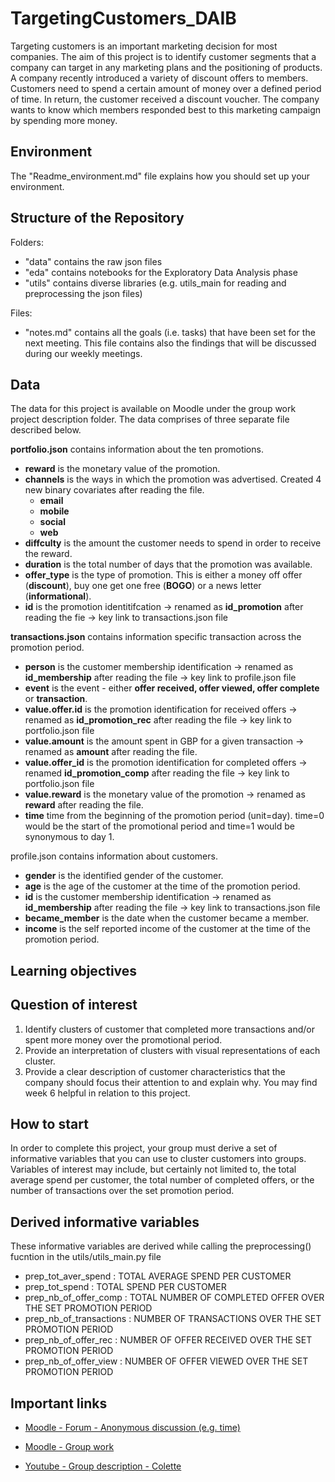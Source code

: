# TargetingCustomers_DAIB


Targeting customers is an important marketing decision for most companies. The aim of this project is to identify
customer segments that a company can target in any marketing plans and the positioning of products.
A company recently introduced a variety of discount offers to members. Customers need to spend a certain amount
of money over a defined period of time. In return, the customer received a discount voucher. The company wants to
know which members responded best to this marketing campaign by spending more money.

## Environment

The "Readme_environment.md" file explains how you should set up your environment.

## Structure of the Repository

Folders:
* "data" contains the raw json files
* "eda" contains notebooks for the Exploratory Data Analysis phase
* "utils" contains diverse libraries (e.g. utils_main for reading and preprocessing the json files)

Files:
* "notes.md" contains all the goals (i.e. tasks) that have been set for the next meeting. This file contains also the findings that will be discussed during our weekly meetings.

## Data

The data for this project is available on Moodle under the group work project description folder. The data comprises
of three separate file described below.


**portfolio.json** contains information about the ten promotions.
* **reward** is the monetary value of the promotion.
* **channels** is the ways in which the promotion was advertised. Created 4 new binary covariates after reading the file.
    * **email**
    * **mobile**
    * **social**
    * **web**
* **diffculty** is the amount the customer needs to spend in order to receive the reward.
* **duration** is the total number of days that the promotion was available.
* **offer_type** is the type of promotion. This is either a money off offer (**discount**), buy one get one free (**BOGO**) or
a news letter (**informational**).
* **id** is the promotion identitifcation -> renamed as **id_promotion** after reading the fie -> key link to transactions.json file


**transactions.json** contains information specific transaction across the promotion period.
* **person** is the customer membership identification -> renamed as **id_membership** after reading the file -> key link to profile.json file
* **event** is the event - either **offer received, offer viewed, offer complete** or **transaction**.
* **value.offer.id** is the promotion identification for received offers -> renamed as **id_promotion_rec** after reading the file -> key link to portfolio.json file
* **value.amount** is the amount spent in GBP for a given transaction -> renamed as **amount** after reading the file.
* **value.offer_id** is the promotion identification for completed offers -> renamed **id_promotion_comp** after reading the file -> key link to portfolio.json file
* **value.reward** is the monetary value of the promotion -> renamed as **reward** after reading the file.
* **time** time from the beginning of the promotion period (unit=day). time=0 would be the start of the promotional period and time=1 would be synonymous to day 1.


profile.json contains information about customers.
* **gender** is the identified gender of the customer.
* **age** is the age of the customer at the time of the promotion period.
* **id** is the customer membership identification -> renamed as **id_membership** after reading the file -> key link to transactions.json file
* **became_member** is the date when the customer became a member.
* **income** is the self reported income of the customer at the time of the promotion period.

## Learning objectives

## Question of interest
1. Identify clusters of customer that completed more transactions and/or spent more money over the promotional
period.
2. Provide an interpretation of clusters with visual representations of each cluster.
3. Provide a clear description of customer characteristics that the company should focus their attention to and
explain why.
You may find week 6 helpful in relation to this project.

## How to start

In order to complete this project, your group must derive a set of informative variables that you can use to cluster
customers into groups. Variables of interest may include, but certainly not limited to, the total average spend per
customer, the total number of completed offers, or the number of transactions over the set promotion period.

## Derived informative variables

These informative variables are derived while calling the preprocessing() fucntion in the utils/utils_main.py file

* prep_tot_aver_spend : TOTAL AVERAGE SPEND PER CUSTOMER
* prep_tot_spend : TOTAL SPEND PER CUSTOMER
* prep_nb_of_offer_comp : TOTAL NUMBER OF COMPLETED OFFER OVER THE SET PROMOTION PERIOD
* prep_nb_of_transactions : NUMBER OF TRANSACTIONS OVER THE SET PROMOTION PERIOD
* prep_nb_of_offer_rec : NUMBER OF OFFER RECEIVED OVER THE SET PROMOTION PERIOD
* prep_nb_of_offer_view : NUMBER OF OFFER VIEWED OVER THE SET PROMOTION PERIOD 

## Important links

* [Moodle - Forum - Anonymous discussion (e.g. time)](https://moodle.gla.ac.uk/mod/hsuforum/view.php?f=2383)

* [Moodle - Group work](https://moodle.gla.ac.uk/course/view.php?id=29456#section-2)

* [Youtube - Group description - Colette](https://www.youtube.com/watch?v=VVqsqOqfltU)
